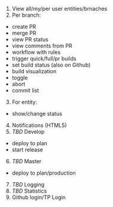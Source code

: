 1. View all/my/per user entities/brnaches
2. Per branch:
  + create PR
  + merge PR
  + view PR status
  + view comments from PR
  + workflow with rules
  + trigger quick/full/pr builds
  + set build status (also on Github)
  + build visualization
  + toggle
  + abort
  + commit list
3. For entity:
  + show/change status
4. Notifications (HTML5)
5. *TBD* Develop
  + deploy to plan
  + start release
6. *TBD* Master
  + deploy to plan/production
7. *TBD* Logging
8. *TBD* Statistics
9. Github login/TP Login
